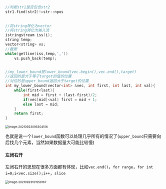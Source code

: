```c++
//判断str1是否包含str2
str1.find(str2)!=str::npos
    
    
//将string转化为vector
//将string转化为输入流
istringstream iss(i);
string temp;
vector<string> vs;
//截断
while(getline(iss,temp,','))
	vs.push_back(temp);


//my_lower_bound是lower_bound(vec.begin(),vec.end(),target)
//返回的是大于等于target的值的位置
//对应的是upper_bound返回大于target的位置
int my_lower_bound(vector<int> &vec, int first, int last, int val){
    while(first<last){
        int mid = first + (last-first)/2;
        if(vec[mid]<val) first = mid + 1;
        else last = mid;
    }
    return first;
}
```

<img src="C:\Users\LIMBO\AppData\Roaming\Typora\typora-user-images\image-20210923095304156.png" alt="image-20210923095304156" style="zoom:67%;" />

也就是说一个`lower_bound`函数可以处理几乎所有的情况了(`upper_bound`只需要向后找几个元素，当然如果数据量大可能比较慢)



#### **左闭右开**

左闭右开的思想在很多方面都有体现，比如`vec.end()`，`for range`，`for int i=0;i<vec.size();i++`，`slice`

<img src="C:\Users\LIMBO\AppData\Roaming\Typora\typora-user-images\image-20210923101559167.png" alt="image-20210923101559167" style="zoom:67%;" />

